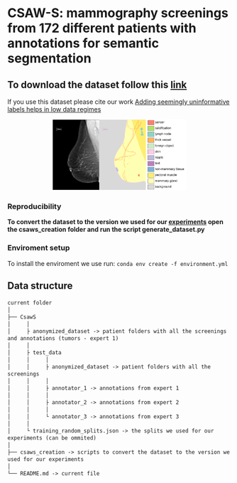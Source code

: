 # CSAW-S: mammography screenings from 172 different patients with annotations for semantic segmentation

## To download the dataset follow this [link](https://zenodo.org/record/4030660#.X2HD15MzZhE)

If you use this dataset please cite our work [Adding seemingly uninformative labels helps in low data regimes](https://arxiv.org/abs/2008.00807)


<p align="center">
  <img width="60%" src="imgs/annotation_example.png">
</p>


### Reproducibility
**To convert the dataset to the version we used for our [experiments](https://github.com/ChrisMats/seemingly_uninformative_labels) open the csaws_creation folder and run the script generate_dataset.py**

### Enviroment setup
To install the enviroment we use run:
```conda env create -f environment.yml```

## Data structure
```
current folder 
│ 
├── CsawS 
│     │
│     ├ anonymized_dataset -> patient folders with all the screenings and annotations (tumors - expert 1)
│     │
│     ├ test_data
│     │     │
│     │     ├ anonymized_dataset -> patient folders with all the screenings
│     │     │
│     │     ├ annotator_1 -> annotations from expert 1
│     │     │
│     │     ├ annotator_2 -> annotations from expert 2
│     │     │
│     │     └ annotator_3 -> annotations from expert 3
│     │
│     └ training_random_splits.json -> the splits we used for our experiments (can be ommited)
│ 
├── csaws_creation -> scripts to convert the dataset to the version we used for our experiments
│ 
└── README.md -> current file
```
